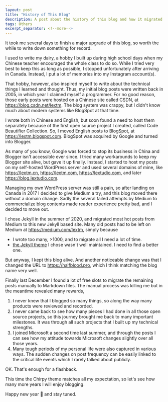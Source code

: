 ```yaml
---
layout: post
title: "History of This Blog"
description: A post about the history of this blog and how it migrated from CSDN to Blogger to Medium to GitHub Pages and to Cloudflare Pages
tags: Others
excerpt_separator: <!--more-->
---
```

It took me several days to finish a major upgrade of this blog, so worth the while to write down something for record.
<!--more-->

I used to write my dairy, a hobby I built up during high school days when my Chinese teacher encouraged the whole class to do so. While I tried very best to keep this as long as possible, I stopped unfortunately after arriving in Canada. Instead, I put a lot of memories into my Instagram account(s).

That hobby, however, also inspired myself to write about the technical things I learned and thought. Thus, my initial blog posts were written back in 2005, in which year I claimed myself a programmer. For no good reason, those early posts were hosted on a Chinese site called CSDN, at https://blog.csdn.net/lextm. The blog system was crappy, but I didn't know much about modern systems like BlogSpot at that time.

I wrote both in Chinese and English, but soon found a need to host them separately because of the first open source project I created, called Code Beautifier Collection. So, I moved English posts to BlogSpot, at https://lextm.blogspot.com. BlogSpot was acquired by Google and turned into Blogger.

As many of you know, Google was forced to stop its business in China and Blogger isn't accessible ever since. I tried many workarounds to keep my Blogger site alive, but gave it up finally. Instead, I started to host my posts on my self-hosted WordPress server and used several domains of mine, like https://lextm.cn, https://lextm.com, https://lextudio.com, and later https://blog.lextudio.com.

Managing my own WordPress server was still a pain, so after landing on Canada in 2017 I decided to give Medium a try, and this blog moved there without a domain change. Sadly the several failed attempts by Medium to commercialize blog contents made reader experience pretty bad, and I decided to move out.

I chose Jekyll in the summer of 2020, and migrated most hot posts from Medium to this new Jekyll based site. Many old posts had to be left on Medium at https://medium.com/lextm, simply because

* I wrote too many, >1000, and to migrate all I need a lot of time. 
* [the Jekyll theme](https://github.com/barryclark/jekyll-now) I chose wasn't well maintained. I need to find a better one.

But anyway, I kept this blog alive. And another noticeable change was that I changed the URL to https://halfblood.pro, which I think matching the blog name very well.

Finally last December I found a lot of free slots to migrate the remaining posts manually to Markdown files. The manual process was killing me but in the meantime revealed many rewards,

1. I never knew that I blogged so many things, so along the way many products were reviewed and recorded.
1. I never came back to see how many pieces I had done in all those open source projects, so this journey brought me back to many important milestones. It was through all such projects that I built up my technical strengths.
1. I joined Microsoft a second time last summer, and through the posts I can see how my attitude towards Microsoft changes slightly over all those years.
1. Many tough periods of my personal life were also captured in various ways. The sudden changes on post frequency can be easily linked to the critical life events which I rarely talked about publicly.

OK. That's enough for a flashback.

This time the Chirpy theme matches all my expectation, so let's see how many more years I will enjoy blogging.

Happy new year 🍭 and stay tuned.
